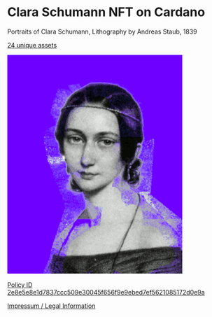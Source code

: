 # Clara Schumann NFT on Cardano

Portraits of Clara Schumann, Lithography by Andreas Staub, 1839

[24 unique assets](https://cexplorer.io/policy/2e8e5e8e1d7837ccc509e30045f656f9e9ebed7ef5621085172d0e9a)

![Clara Schumann](clara-animation.gif)

[Policy ID 2e8e5e8e1d7837ccc509e30045f656f9e9ebed7ef5621085172d0e9a](https://pool.pm/policy/2e8e5e8e1d7837ccc509e30045f656f9e9ebed7ef5621085172d0e9a)

[Impressum / Legal Information](https://philipphenkel.github.io/impressum/)
